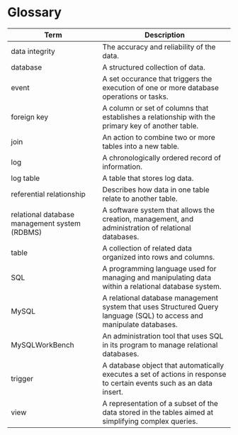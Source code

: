 # Glossary
| Term       | Description                          |
| ----------- | ------------------------------------ |
| data integrity | The accuracy and reliability of the data. |
| database    | A structured collection of data.  |
| event | A set occurance that triggers the execution of one or more database operations or tasks. | 
| foreign key  |  A column or set of columns that establishes a relationship with the primary key of another table. |
| join    | An action to combine two or more tables into a new table. |
| log    | A chronologically ordered record of information. |
| log table    | A table that stores log data. |
| referential relationship    | Describes how data in one table relate to another table. |
| relational database management system (RDBMS)| A software system that allows the creation, management, and administration of relational databases. |  
| table    | A collection of related data organized into rows and columns. |
| SQL      | A programming language used for managing and manipulating data within a relational database system. |
| MySQL    | A relational database management system that uses Structured Query language (SQL) to access and manipulate databases. |
| MySQLWorkBench    | An administration tool that uses SQL in its program to manage relational databases. |
| trigger    | A database object that automatically executes a set of actions in response to certain events such as an data insert. |
| view    | A representation of a subset of the data stored in the tables aimed at simplifying complex queries. |


